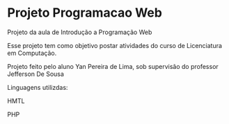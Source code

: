 # Projeto Programacao Web
 Projeto da aula de Introdução a Programação Web

Esse projeto tem como objetivo postar atividades do curso de Licenciatura em Computação.

Projeto feito pelo aluno Yan Pereira de Lima, sob supervisão do professor Jefferson De Sousa

Linguagens utilizdas:

HMTL

PHP
